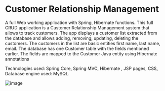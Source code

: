 # Customer Relationship Management

A full Web working application with Spring, Hibernate functions. This full CRUD application is a Customer Relationship Management system that allows to track customers. The app displays a customer list extracted from the database and allows adding, removing, updating, deleting the customers. The customers in the list are basic entities first name, last name, email. The database has one Customer table with the fields mentioned earlier. The fields are mapped to the Customer Java entity using Hibernate annotations

Technologies used: Spring Core, Spring MVC, Hibernate , JSP pages, CSS, Database engine used: MySQL.

![image](https://user-images.githubusercontent.com/85401634/191914962-1109b069-a9c7-476a-8a1e-04877b88f99c.png)
